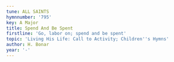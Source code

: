 ```yaml
---
tune: ALL SAINTS
hymnnumber: '795'
key: A Major
title: Spend And Be Spent
firstline: 'Go, labor on; spend and be spent'
topic: 'Living His Life: Call to Activity; Children''s Hymns'
author: H. Bonar
year: '-'
---
```

